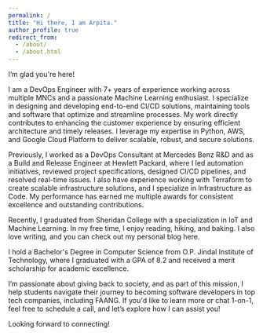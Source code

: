 ```yaml
---
permalink: /
title: "Hi there, I am Arpita."
author_profile: true
redirect_from: 
  - /about/
  - /about.html
---
```


I’m glad you're here!

I am a DevOps Engineer with 7+ years of experience working across multiple MNCs and a passionate Machine Learning enthusiast. I specialize in designing and developing end-to-end CI/CD solutions, maintaining tools and software that optimize and streamline processes. My work directly contributes to enhancing the customer experience by ensuring efficient architecture and timely releases. I leverage my expertise in Python, AWS, and Google Cloud Platform to deliver scalable, robust, and secure solutions.

Previously, I worked as a DevOps Consultant at Mercedes Benz R&D and as a Build and Release Engineer at Hewlett Packard, where I led automation initiatives, reviewed project specifications, designed CI/CD pipelines, and resolved real-time issues. I also have experience working with Terraform to create scalable infrastructure solutions, and I specialize in Infrastructure as Code. My performance has earned me multiple awards for consistent excellence and outstanding contributions.

Recently, I graduated from Sheridan College with a specialization in IoT and Machine Learning. In my free time, I enjoy reading, hiking, and baking. I also love writing, and you can check out my personal blog here.

I hold a Bachelor's Degree in Computer Science from O.P. Jindal Institute of Technology, where I graduated with a GPA of 8.2 and received a merit scholarship for academic excellence.

I’m passionate about giving back to society, and as part of this mission, I help students navigate their journey to becoming software developers in top tech companies, including FAANG. If you'd like to learn more or chat 1-on-1, feel free to schedule a call, and let’s explore how I can assist you!

Looking forward to connecting!
